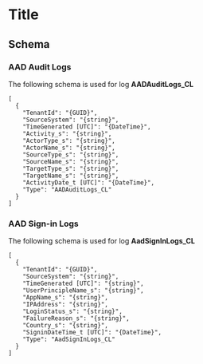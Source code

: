 # Title

## Schema

### AAD Audit Logs

The following schema is used for log **AADAuditLogs_CL**

```
[
  {
    "TenantId": "{GUID}",
    "SourceSystem": "{string}",
    "TimeGenerated [UTC]": "{DateTime}",
    "Activity_s": "{string}",
    "ActorType_s": "{string}",
    "ActorName_s": "{string}",
    "SourceType_s": "{string}",
    "SourceName_s": "{string}",
    "TargetType_s": "{string}",
    "TargetName_s": "{string}",
    "ActivityDate_t [UTC]": "{DateTime}",
    "Type": "AADAuditLogs_CL"
  }
]
```

### AAD Sign-in Logs

The following schema is used for log **AadSignInLogs_CL**

```
[
  {
    "TenantId": "{GUID}",
    "SourceSystem": "{string}",
    "TimeGenerated [UTC]": "{string}",
    "UserPrincipleName_s": "{string}",
    "AppName_s": "{string}",
    "IPAddress": "{string}",
    "LoginStatus_s": "{string}",
    "FailureReason_s": "{string}",
    "Country_s": "{string}",
    "SigninDateTime_t [UTC]": "{DateTime}",
    "Type": "AadSignInLogs_CL"
  }
]
```